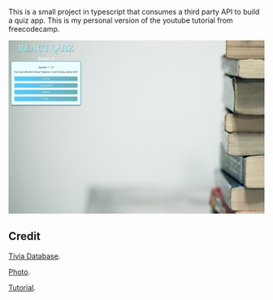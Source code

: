 This is a small project in typescript that consumes a third party API to build a quiz app. This is my personal version of the youtube tutorial from freecodecamp.

![PROJECT](./src/images/quiz.jpg)


## Credit

[Tivia Database](https://opentdb.com/).

[Photo](https://unsplash.com/s/photos/books?utm_source=unsplash&utm_medium=referral&utm_content=creditCopyText).

[Tutorial](https://www.youtube.com/watch?v=F2JCjVSZlG0).
